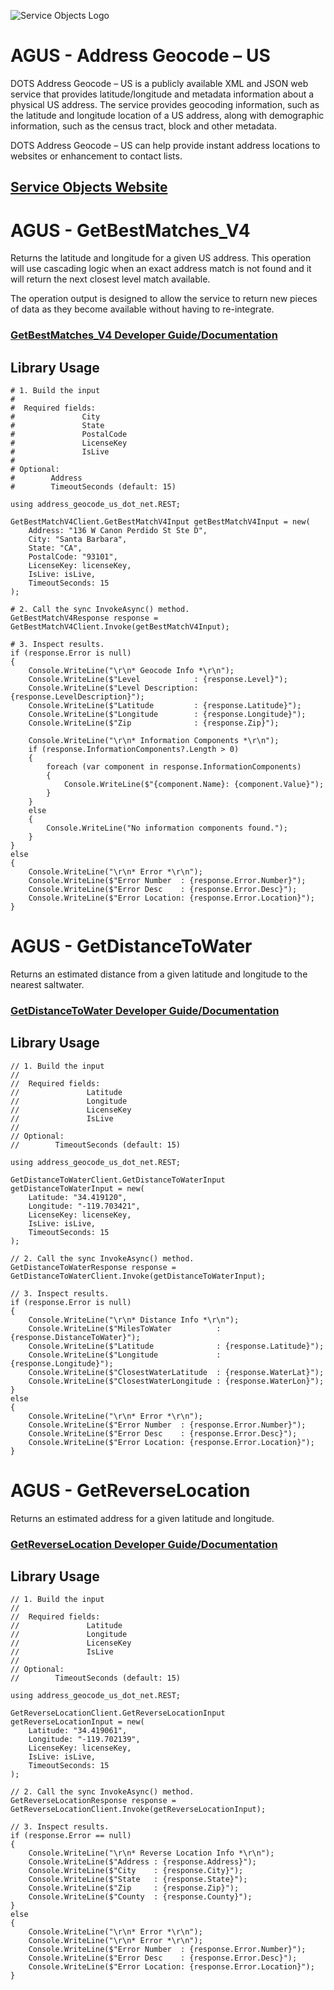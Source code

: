 ﻿![Service Objects Logo](https://www.serviceobjects.com/wp-content/uploads/2021/05/SO-Logo-with-TM.gif "Service Objects Logo")

# AGUS - Address Geocode – US

DOTS Address Geocode – US is a publicly available XML and JSON web service that provides latitude/longitude and metadata information about a physical US address. The service provides geocoding information, such as the latitude and longitude location of a US address, along with demographic information, such as the census tract, block and other metadata.

DOTS Address Geocode – US can help provide instant address locations to websites or enhancement to contact lists.

## [Service Objects Website](https://serviceobjects.com)

# AGUS - GetBestMatches_V4

Returns the latitude and longitude for a given US address. This operation will use cascading logic when an exact address match is not found and it will return the next closest level match available. 

The operation output is designed to allow the service to return new pieces of data as they become available without having to re-integrate. 

### [GetBestMatches_V4 Developer Guide/Documentation](https://www.serviceobjects.com/docs/dots-address-geocode-us/agus-operations/agus-getbestmatch_v4-recommended/)

## Library Usage

```
# 1. Build the input
#
#  Required fields:
#               City 
#               State
#               PostalCode
#               LicenseKey
#               IsLive
# 
# Optional:
#        Address
#        TimeoutSeconds (default: 15)

using address_geocode_us_dot_net.REST;

GetBestMatchV4Client.GetBestMatchV4Input getBestMatchV4Input = new(
    Address: "136 W Canon Perdido St Ste D",
    City: "Santa Barbara",
    State: "CA",
    PostalCode: "93101",
    LicenseKey: licenseKey,
    IsLive: isLive,
    TimeoutSeconds: 15
);

# 2. Call the sync InvokeAsync() method.
GetBestMatchV4Response response = GetBestMatchV4Client.Invoke(getBestMatchV4Input);

# 3. Inspect results.
if (response.Error is null)
{
    Console.WriteLine("\r\n* Geocode Info *\r\n");
    Console.WriteLine($"Level            : {response.Level}");
    Console.WriteLine($"Level Description: {response.LevelDescription}");
    Console.WriteLine($"Latitude         : {response.Latitude}");
    Console.WriteLine($"Longitude        : {response.Longitude}");
    Console.WriteLine($"Zip              : {response.Zip}");

    Console.WriteLine("\r\n* Information Components *\r\n");
    if (response.InformationComponents?.Length > 0)
    {
        foreach (var component in response.InformationComponents)
        {
            Console.WriteLine($"{component.Name}: {component.Value}");
        }
    }
    else
    {
        Console.WriteLine("No information components found.");
    }
}
else
{
    Console.WriteLine("\r\n* Error *\r\n");
    Console.WriteLine($"Error Number  : {response.Error.Number}");
    Console.WriteLine($"Error Desc    : {response.Error.Desc}");
    Console.WriteLine($"Error Location: {response.Error.Location}");
}
```

# AGUS - GetDistanceToWater

Returns an estimated distance from a given latitude and longitude to the nearest saltwater.

### [GetDistanceToWater Developer Guide/Documentation](https://www.serviceobjects.com/docs/dots-address-geocode-us/agus-operations/agus-getdistancetowater/)

## Library Usage

```
// 1. Build the input
//
//  Required fields:
//               Latitude
//               Longitude
//               LicenseKey
//               IsLive
// 
// Optional:
//        TimeoutSeconds (default: 15)

using address_geocode_us_dot_net.REST;

GetDistanceToWaterClient.GetDistanceToWaterInput getDistanceToWaterInput = new(
    Latitude: "34.419120",
    Longitude: "-119.703421",
    LicenseKey: licenseKey,
    IsLive: isLive,
    TimeoutSeconds: 15
);

// 2. Call the sync InvokeAsync() method.
GetDistanceToWaterResponse response = GetDistanceToWaterClient.Invoke(getDistanceToWaterInput);

// 3. Inspect results.
if (response.Error is null)
{
    Console.WriteLine("\r\n* Distance Info *\r\n");
    Console.WriteLine($"MilesToWater          : {response.DistanceToWater}");
    Console.WriteLine($"Latitude              : {response.Latitude}");
    Console.WriteLine($"Longitude             : {response.Longitude}");
    Console.WriteLine($"ClosestWaterLatitude  : {response.WaterLat}");
    Console.WriteLine($"ClosestWaterLongitude : {response.WaterLon}");
}
else
{
    Console.WriteLine("\r\n* Error *\r\n");
    Console.WriteLine($"Error Number  : {response.Error.Number}");
    Console.WriteLine($"Error Desc    : {response.Error.Desc}");
    Console.WriteLine($"Error Location: {response.Error.Location}");
}
```

# AGUS - GetReverseLocation

Returns an estimated address for a given latitude and longitude.

### [GetReverseLocation Developer Guide/Documentation](https://www.serviceobjects.com/docs/dots-address-geocode-us/agus-operations/agus-getreverselocation/)

## Library Usage

```
// 1. Build the input
//
//  Required fields:
//               Latitude
//               Longitude
//               LicenseKey
//               IsLive
// 
// Optional:
//        TimeoutSeconds (default: 15)

using address_geocode_us_dot_net.REST;

GetReverseLocationClient.GetReverseLocationInput getReverseLocationInput = new(
    Latitude: "34.419061",
    Longitude: "-119.702139",
    LicenseKey: licenseKey,
    IsLive: isLive,
    TimeoutSeconds: 15
);

// 2. Call the sync InvokeAsync() method.
GetReverseLocationResponse response = GetReverseLocationClient.Invoke(getReverseLocationInput);

// 3. Inspect results.
if (response.Error == null)
{
    Console.WriteLine("\r\n* Reverse Location Info *\r\n");
    Console.WriteLine($"Address : {response.Address}");
    Console.WriteLine($"City    : {response.City}");
    Console.WriteLine($"State   : {response.State}");
    Console.WriteLine($"Zip     : {response.Zip}");
    Console.WriteLine($"County  : {response.County}");
}
else
{
    Console.WriteLine("\r\n* Error *\r\n");
    Console.WriteLine("\r\n* Error *\r\n");
    Console.WriteLine($"Error Number  : {response.Error.Number}");
    Console.WriteLine($"Error Desc    : {response.Error.Desc}");
    Console.WriteLine($"Error Location: {response.Error.Location}");
}
```
